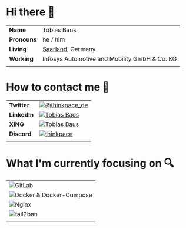 # Hi there 👋

|  |  |
|---|---|
| **Name** | Tobias Baus |
| **Pronouns** | he / him |
| **Living** | [Saarland](https://en.wikipedia.org/wiki/Saarland), Germany |
| **Working** | Infosys Automotive and Mobility GmbH & Co. KG |
|  |  |

# How to contact me 💬

|  |  |
|---|---|
| **Twitter** | [![@thinkpace_de](https://img.shields.io/badge/@thinkpace__de-9cf?style=for-the-badge&logo=twitter)](https://twitter.com/thinkpace_de) |
| **LinkedIn** | [![Tobias Baus](https://img.shields.io/badge/Tobias_Baus-9cf?style=for-the-badge&logo=linkedin&logoColor=blue)](https://www.linkedin.com/in/tobiasbaus/) |
| **XING** | [![Tobias Baus](https://img.shields.io/badge/Tobias_Baus-9cf?style=for-the-badge&logo=xing&logoColor=026466)](https://www.xing.com/profile/Tobias_Baus) |
| **Discord** | [![thinkpace](https://img.shields.io/badge/thinkpace-9cf?style=for-the-badge&logo=discord)](https://discord.com/users/709829026922889279) |
|  |  |

# What I'm currently focusing on 🔍

|  |
|---|
| ![GitLab](https://img.shields.io/badge/Learning\&Improving-GitLab-green?style=for-the-badge&logo=gitlab) |
| ![Docker & Docker-Compose](https://img.shields.io/badge/Learning\&Improving-Docker&Docker--Compose-green?style=for-the-badge&logo=docker) |
| ![Nginx](https://img.shields.io/badge/Learning\&Improving-Nginx-green?style=for-the-badge&logo=nginx) |
| ![fail2ban](https://img.shields.io/badge/Learning\&Improving-fail2ban-green?style=for-the-badge&logo=nginx) |
|  |
